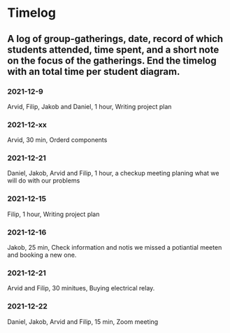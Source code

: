 # Timelog

## A log of group-gatherings, date, record of which students attended, time spent, and a short note on the focus of the gatherings. End the timelog with an total time per student diagram.

### 2021-12-9

Arvid, Filip, Jakob and Daniel, 1 hour, Writing project plan

### 2021-12-xx

Arvid, 30 min, Orderd components

### 2021-12-21

Daniel, Jakob, Arvid and Filip, 1 hour, a checkup meeting planing what we will do with our problems

### 2021-12-15

Filip, 1 hour, Writing project plan

### 2021-12-16

Jakob, 25 min, Check information and notis we missed a potiantial meeten and booking a new one.

### 2021-12-21

Arvid and Filip, 30 minitues, Buying electrical relay.

### 2021-12-22

Daniel, Jakob, Arvid and Filip, 15 min, Zoom meeting
